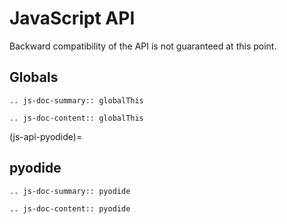 # JavaScript API

Backward compatibility of the API is not guaranteed at this point.

## Globals

```{eval-rst}
.. js-doc-summary:: globalThis

.. js-doc-content:: globalThis
```

(js-api-pyodide)=

## pyodide

```{eval-rst}
.. js-doc-summary:: pyodide

.. js-doc-content:: pyodide
```
